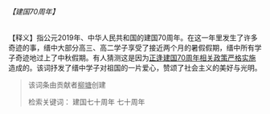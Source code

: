 ###### 【建国70周年】

【释义】指公元2019年、中华人民共和国的建国70周年。在这一年里发生了许多奇迹的事，缙中大部分高三、高二学子享受了接近两个月的暑假假期，缙中所有学子奇迹地过上了中秋假期。有人猜测这是因为<u>正逢建国70周年相关政策严格实施</u>造成的。该词抒发了缙中学子对祖国的一片爱心，赞颂了社会主义的美好与光明。

> 该词条由贡献者<u>柳塘</u>创建
>
> 检索关键词： 建国七十周年 七十周年